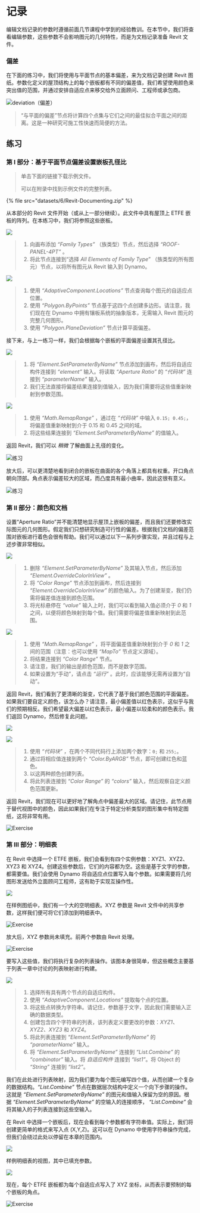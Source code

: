 # 记录

编辑文档记录的参数时遵循前面几节课程中学到的经验教训。在本节中，我们将查看编辑参数，这些参数不会影响图元的几何特性，而是为文档记录准备 Revit 文件。

### 偏差

在下面的练习中，我们将使用与平面节点的基本偏差，来为文档记录创建 Revit 图纸。参数化定义的屋顶结构上的每个嵌板都有不同的偏差值，我们希望使用颜色来突出值的范围，并通过安排自适应点来移交给外立面顾问、工程师或承包商。

![deviation（偏差）](images/6/deviation.jpg)

> “与平面的偏差”节点将计算四个点集与它们之间的最佳拟合平面之间的距离。这是一种研究可施工性快速而简便的方法。

## 练习

### 第 I 部分：基于平面节点偏差设置嵌板孔径比

> 单击下面的链接下载示例文件。
>
> 可以在附录中找到示例文件的完整列表。

{% file src="datasets/6/Revit-Documenting.zip" %}

从本部分的 Revit 文件开始（或从上一部分继续）。此文件中具有屋顶上 ETFE 嵌板的阵列。在本练习中，我们将参照这些嵌板。

![](<images/6/documenting - exercise I - 01.jpg>)

> 1. 向画布添加 _“Family Types”_ （族类型）节点，然后选择 _“ROOF-PANEL-4PT”_ 。
> 2. 将此节点连接到“选择 _All Elements of Family Type_” （族类型的所有图元）节点，以将所有图元从 Revit 输入到 Dynamo。

![](<images/6/documenting - exercise I - 02.jpg>)

> 1. 使用 _“AdaptiveComponent.Locations”_ 节点查询每个图元的自适应点位置。
> 2. 使用 _“Polygon.ByPoints”_ 节点基于这四个点创建多边形。请注意，我们现在在 Dynamo 中拥有镶板系统的抽象版本，无需输入 Revit 图元的完整几何图形。
> 3. 使用 _“Polygon.PlaneDeviation”_ 节点计算平面偏差。

接下来，与上一练习一样，我们会根据每个嵌板的平面偏差设置其孔径比。

![](<images/6/documenting - exercise I - 03.jpg>)

> 1. 将 _“Element.SetParameterByName”_ 节点添加到画布，然后将自适应构件连接到 _“element”_ 输入。将读取 _“Aperture Ratio”_ 的 _“代码块”_ 连接到 _“parameterName”_ 输入。
> 2. 我们无法直接将偏差结果连接到值输入，因为我们需要将这些值重新映射到参数范围。

![](<images/6/documenting - exercise I - 04.jpg>)

> 1. 使用 _“Math.RemapRange”_ ，通过在 _“代码块”_ 中输入 `0.15; 0.45;`，将偏差值重新映射到介于 0.15 和 0.45 之间的域。
> 2. 将这些结果连接到 _“Element.SetParameterByName”_ 的值输入。

返回 Revit，我们可以 _稍微_ 了解曲面上孔径的变化。

![练习](../.gitbook/assets/13.jpg)

放大后，可以更清楚地看到闭合的嵌板在曲面的各个角落上都具有权重。开口角点朝向顶部。角点表示偏差较大的区域，而凸度具有最小曲率，因此这很有意义。

![练习](../.gitbook/assets/13a.jpg)

### 第 II 部分：颜色和文档

设置“Aperture Ratio”并不能清楚地显示屋顶上嵌板的偏差，而且我们还要修改实际图元的几何图形。假定我们只想研究制造可行性的偏差。根据我们文档的偏差范围对嵌板进行着色会很有帮助。我们可以通过以下一系列步骤实现，并且过程与上述步骤非常相似。

![](<images/6/documenting - exercise II - 01.jpg>)

> 1. 删除 _“Element.SetParameterByName”_ 及其输入节点，然后添加 _“Element.OverrideColorInView”_ 。
> 2. 将 _“Color Range”_ 节点添加到画布，然后连接到 _“Element.OverrideColorInView”_ 的颜色输入。为了创建渐变，我们仍需将偏差值连接到颜色范围。
> 3. 将光标悬停在 _“value”_ 输入上时，我们可以看到输入值必须介于 _0_ 和 _1_ 之间，以便将颜色映射到每个值。我们需要将偏差值重新映射到此范围。

![](<images/6/documenting - exercise II - 02.jpg>)

> 1. 使用 _“Math.RemapRange”_ ，将平面偏差值重新映射到介于 *0* 和 _1_ 之间的范围（注意：也可以使用 _“MapTo”_ 节点定义源域）。
> 2. 将结果连接到 _“Color Range”_ 节点。
> 3. 请注意，我们的输出是颜色范围，而不是数字范围。
> 4. 如果设置为“手动”，请点击 _“运行”_ 。此时，应该能够无需再设置为“自动”。

返回 Revit，我们看到了更清晰的渐变，它代表了基于我们颜色范围的平面偏差。如果我们要自定义颜色，该怎么办？请注意，最小偏差值以红色表示，这似乎与我们的预期相反。我们希望最大偏差以红色表示，最小偏差以较柔和的颜色表示。我们返回 Dynamo，然后修复此问题。

![](../.gitbook/assets/09.jpg)

![](<images/6/documenting - exercise II - 04.jpg>)

> 1. 使用 _“代码块”_ ，在两个不同代码行上添加两个数字：`0;` 和 `255;`。
> 2. 通过将相应值连接到两个 _“Color.ByARGB”_ 节点，即可创建红色和蓝色。
> 3. 以这两种颜色创建列表。
> 4. 将此列表连接到 _“Color Range”_ 的 _“colors”_ 输入，然后观察自定义颜色范围更新。

返回 Revit，我们现在可以更好地了解角点中偏差最大的区域。请记住，此节点用于替代视图中的颜色，因此如果我们在专注于特定分析类型的图形集中有特定图纸，这将非常有用。

![Exercise](<../.gitbook/assets/07 (6).jpg>)

### 第 III 部分：明细表

在 Revit 中选择一个 ETFE 嵌板，我们会看到有四个实例参数：XYZ1、XYZ2、XYZ3 和 XYZ4。创建这些参数后，它们的内容都为空。这些是基于文字的参数，都需要值。我们会使用 Dynamo 将自适应点位置写入每个参数。如果需要将几何图形发送给外立面顾问工程师，这有助于实现互操作性。

![](<images/6/documenting - exercise III - 01.jpg>)

在样例图纸中，我们有一个大的空明细表。XYZ 参数是 Revit 文件中的共享参数，这样我们便可将它们添加到明细表中。

![Exercise](<../.gitbook/assets/03 (8).jpg>)

放大后，XYZ 参数尚未填充。前两个参数由 Revit 处理。

![Exercise](<../.gitbook/assets/02 (9).jpg>)

要写入这些值，我们将执行复杂的列表操作。该图本身很简单，但这些概念主要基于列表一章中讨论的列表映射进行构建。

![](<images/6/documenting - exercise III - 04.jpg>)

> 1. 选择所有具有两个节点的自适应构件。
> 2. 使用 _“AdaptiveComponent.Locations”_ 提取每个点的位置。
> 3. 将这些点转换为字符串。请记住，参数基于文字，因此我们需要输入正确的数据类型。
> 4. 创建包含四个字符串的列表，该列表定义要更改的参数：_XYZ1、XYZ2、XYZ3_ 和 _XYZ4_。
> 5. 将此列表连接到 _“Element.SetParameterByName”_ 的 _“parameterName”_ 输入。
> 6. 将 _“Element.SetParameterByName”_ 连接到 _“List.Combine”_ 的 _“combinator”_ 输入。将 _自适应构件_ 连接到 _“list1”_。将 Object 的 _“String”_ 连接到 _“list2”_。

我们在此处进行列表映射，因为我们要为每个图元编写四个值，从而创建一个复杂的数据结构。_“List.Combine”_ 节点在数据层次结构中定义一个向下步骤的操作。这就是 _“Element.SetParameterByName”_ 的图元和值输入保留为空的原因。根据 _“Element.SetParameterByName”_ 的空输入的连接顺序， _“List.Combine”_ 会将其输入的子列表连接到这些空输入。

在 Revit 中选择一个嵌板后，现在会看到每个参数都有字符串值。实际上，我们将创建更简单的格式来写入点 (X,Y,Z)。这可以在 Dynamo 中使用字符串操作完成，但我们会绕过此处以停留在本章的范围内。

![](<../.gitbook/assets/04 (5).jpg>)

样例明细表的视图，其中已填充参数。

![](<../.gitbook/assets/01 (9).jpg>)

现在，每个 ETFE 嵌板都为每个自适应点写入了 XYZ 坐标，从而表示要预制的每个嵌板的角点。

![Exercise](<../.gitbook/assets/00 (8).jpg>)
